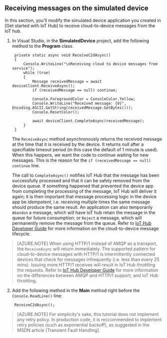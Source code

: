 ## Receiving messages on the simulated device

In this section, you'll modify the simulated device application you created in [Get started with IoT Hub] to receive cloud-to-device messages from the IoT hub.

1. In Visual Studio, in the **SimulatedDevice** project, add the following method to the **Program** class.

        private static async void ReceiveC2dAsync()
        {
            Console.WriteLine("\nReceiving cloud to device messages from service");
            while (true)
            {
                Message receivedMessage = await deviceClient.ReceiveAsync();
                if (receivedMessage == null) continue;

                Console.ForegroundColor = ConsoleColor.Yellow;
                Console.WriteLine("Received message: {0}", Encoding.ASCII.GetString(receivedMessage.GetBytes()));
                Console.ResetColor();

                await deviceClient.CompleteAsync(receivedMessage);
            }
        }

    The `ReceiveAsync` method asynchronously returns the received message at the time that it is received by the device. It returns *null* after a specifiable timeout period (in this case the default of 1 minute is used). When this happens, we want the code to continue waiting for new messages. This is the reason for the `if (receivedMessage == null) continue` line.

    The call to `CompleteAsync()` notifies IoT Hub that the message has been successfully processed and that it can be safely removed from the device queue. If something happened that prevented the device app from completing the processing of the message, IoT Hub will deliver it again; it is then important that message processing logic in the device app be *idempotent*, i.e. receiving multiple times the same message should produce the same result. An application can also temporarily `Abandon` a message, which will have IoT hub retain the message in the queue for future consumption; or `Reject` a message, which will permanently remove the message from the queue. Refer to [IoT Hub Developer Guide][IoT Hub Developer Guide - C2D] for more information on the cloud-to-device message lifecycle.

> [AZURE.NOTE] When using HTTP/1 instead of AMQP as a transport, the `ReceiveAsync` will return immediately. The supported pattern for cloud-to-device messages with HTTP/1 is intermittently connected devices that check for messages infrequently (i.e. less than every 25 mins). Issuing more HTTP/1 receives will result in IoT Hub throttling the requests. Refer to [IoT Hub Developer Guide][IoT Hub Developer Guide - C2D] for more information on the differences between AMQP and HTTP/1 support, and IoT Hub throttling.

2. Add the following method in the **Main** method right before the `Console.ReadLine()` line:

        ReceiveC2dAsync();

> [AZURE.NOTE] For simplicity's sake, this tutorial does not implement any retry policy. In production code, it is reccommended to implement retry policies (such as exponential backoff), as suggested in the MSDN article [Transient Fault Handling].

<!-- Links -->
[IoT Hub Developer Guide - C2D]: iot-hub-devguide.md#c2d

<!-- Images -->

